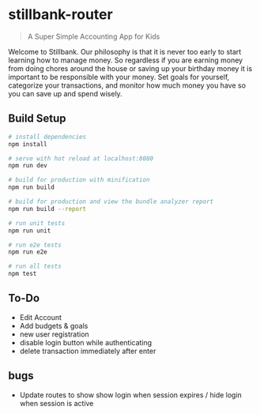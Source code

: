# stillbank-router

> A Super Simple Accounting App for Kids

Welcome to Stillbank. Our philosophy is that it is never too early to start learning how to manage money. So regardless if you are earning money from doing chores around the house or saving up your birthday money it is important to be responsible with your money. Set goals for yourself, categorize your transactions, and monitor how much money you have so you can save up and spend wisely.

## Build Setup

``` bash
# install dependencies
npm install

# serve with hot reload at localhost:8080
npm run dev

# build for production with minification
npm run build

# build for production and view the bundle analyzer report
npm run build --report

# run unit tests
npm run unit

# run e2e tests
npm run e2e

# run all tests
npm test
```

## To-Do
* Edit Account
* Add budgets & goals
* new user registration
* disable login button while authenticating
* delete transaction immediately after enter

## bugs
* Update routes to show show login when session expires / hide login when session is active
